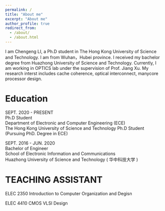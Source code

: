 ```yaml
---
permalink: /
title: "About me"
excerpt: "About me"
author_profile: true
redirect_from: 
  - /about/
  - /about.html
---
```


I am Chengeng LI, a Ph.D student in The Hong Kong University of Science and Technology. I am from Wuhan，Hubei province. I received my bachelor degree from Huazhong University of Science and Technology. Currently, I am working in OPTICS lab under the supervision of Prof. Jiang Xu. My research interst includes cache coherence, optical interconnect, manycore processor design.

Education
======
SEPT. 2020 - PRESENT   
Ph.D Student  
Department of Electronic and Computer Engineering (ECE)  
The Hong Kong University of Science and Technology Ph.D Student (Pursuing PhD. Degree in ECE)


SEPT. 2016 - JUN. 2020  
Bachelor of Engineer  
School of Electronic Information and Communications  
Huazhong University of Science and Technology ( 华中科技大学 )  


TEACHING ASSISTANT
======
ELEC 2350 Introduction to Computer Organization and Degisn

ELEC 4410 CMOS VLSI Design
